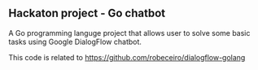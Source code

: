 ## Hackaton project - Go chatbot
A Go programming languge project that allows user to solve some basic tasks using Google DialogFlow chatbot.

This code is related to https://github.com/robeceiro/dialogflow-golang
